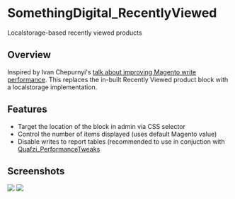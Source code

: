 # SomethingDigital_RecentlyViewed

Localstorage-based recently viewed products

Overview
--

Inspired by Ivan Chepurnyi's [talk about improving Magento write performance](de.slideshare.net/ivanchepurnyi/making-magento-flying-like-a-rocket-a-set-of-valuable-tips-for-developers?related=1). This replaces the in-built Recently Viewed product block with a localstorage implementation.

Features
--

- Target the location of the block in admin via CSS selector
- Control the number of items displayed (uses default Magento value)
- Disable writes to report tables (recommended to use in conjuction with [Quafzi_PerformanceTweaks](https://github.com/quafzi/magento-performance-tweaks)


Screenshots
--

<img src="http://i.imgur.com/qjA2qZW.png"/>
<img src="http://i.imgur.com/Zh8OFVW.png"/>

